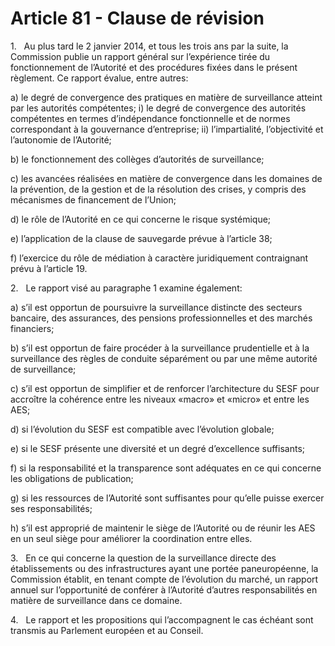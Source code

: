 # Article 81 - Clause de révision


1.   Au plus tard le 2 janvier 2014, et tous les trois ans par la suite, la Commission publie un rapport général sur l’expérience tirée du fonctionnement de l’Autorité et des procédures fixées dans le présent règlement. Ce rapport évalue, entre autres:

a) le degré de convergence des pratiques en matière de surveillance atteint par les autorités compétentes; i) le degré de convergence des autorités compétentes en termes d’indépendance fonctionnelle et de normes correspondant à la gouvernance d’entreprise; ii) l’impartialité, l’objectivité et l’autonomie de l’Autorité;

b) le fonctionnement des collèges d’autorités de surveillance;

c) les avancées réalisées en matière de convergence dans les domaines de la prévention, de la gestion et de la résolution des crises, y compris des mécanismes de financement de l’Union;

d) le rôle de l’Autorité en ce qui concerne le risque systémique;

e) l’application de la clause de sauvegarde prévue à l’article 38;

f) l’exercice du rôle de médiation à caractère juridiquement contraignant prévu à l’article 19.

2.   Le rapport visé au paragraphe 1 examine également:

a) s’il est opportun de poursuivre la surveillance distincte des secteurs bancaire, des assurances, des pensions professionnelles et des marchés financiers;

b) s’il est opportun de faire procéder à la surveillance prudentielle et à la surveillance des règles de conduite séparément ou par une même autorité de surveillance;

c) s’il est opportun de simplifier et de renforcer l’architecture du SESF pour accroître la cohérence entre les niveaux «macro» et «micro» et entre les AES;

d) si l’évolution du SESF est compatible avec l’évolution globale;

e) si le SESF présente une diversité et un degré d’excellence suffisants;

f) si la responsabilité et la transparence sont adéquates en ce qui concerne les obligations de publication;

g) si les ressources de l’Autorité sont suffisantes pour qu’elle puisse exercer ses responsabilités;

h) s’il est approprié de maintenir le siège de l’Autorité ou de réunir les AES en un seul siège pour améliorer la coordination entre elles.

3.   En ce qui concerne la question de la surveillance directe des établissements ou des infrastructures ayant une portée paneuropéenne, la Commission établit, en tenant compte de l’évolution du marché, un rapport annuel sur l’opportunité de conférer à l’Autorité d’autres responsabilités en matière de surveillance dans ce domaine.

4.   Le rapport et les propositions qui l’accompagnent le cas échéant sont transmis au Parlement européen et au Conseil.
